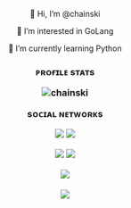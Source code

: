 <p align="center">
👋 Hi, I’m @chainski
<p align="center">
👀 I’m interested in GoLang
<p align="center">
🌱 I’m currently learning Python
<h3>
<p align="center">
ᴘʀᴏғɪʟᴇ sᴛᴀᴛs
<p align="center"> <img src="https://komarev.com/ghpvc/?username=chainski&label=Profile%20views&color=0e75b6&style=flat" alt="chainski" /> </p>
<p align="center">
sᴏᴄɪᴀʟ ɴᴇᴛᴡᴏʀᴋs
<p align="center"> <a href="https://www.youtube.com/channel/UCR55c-mtcH86O-QvOQC_oFg?sub_confirmation=1"><img src="https://img.shields.io/youtube/channel/subscribers/UCR55c-mtcH86O-QvOQC_oFg?style=social"></a>
<a href="https://chinotechtips.blogspot.com"><img src="https://img.shields.io/badge/-BLOGGER-orange"></a>
<p align="center"> <a href="https://www.pinterest.com/chinotechtips325"><img src="https://img.shields.io/badge/-PINTEREST-red"></a>
<a href="https://t.me/chinotech"><img src="https://img.shields.io/badge/-TELEGRAM-blue"></a>
<p align="center">
<img align="center" src="https://github-readme-stats.vercel.app/api/top-langs/?username=chainski&theme=radical" />
<br></br>
<img align="center" src="https://github-readme-stats.vercel.app/api?username=chainski&show_icons=true&theme=radical" />
</p>
